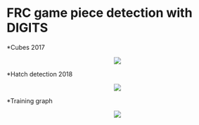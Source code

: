 # FRC game piece detection with DIGITS
*Cubes 2017
<p align="center">
  <img src="https://github.com/spacecookies1868/frc2018-vision/jetson-inference/image6.png">
</p>
*Hatch detection 2018
<p align="center">
  <img src="https://github.com/spacecookies1868/frc2018-vision/jetson-inference/image5.png">
</p>
*Training graph
<p align="center">
  <img src="https://github.com/spacecookies1868/frc2018-vision/jetson-inference/image4.png">
</p>
